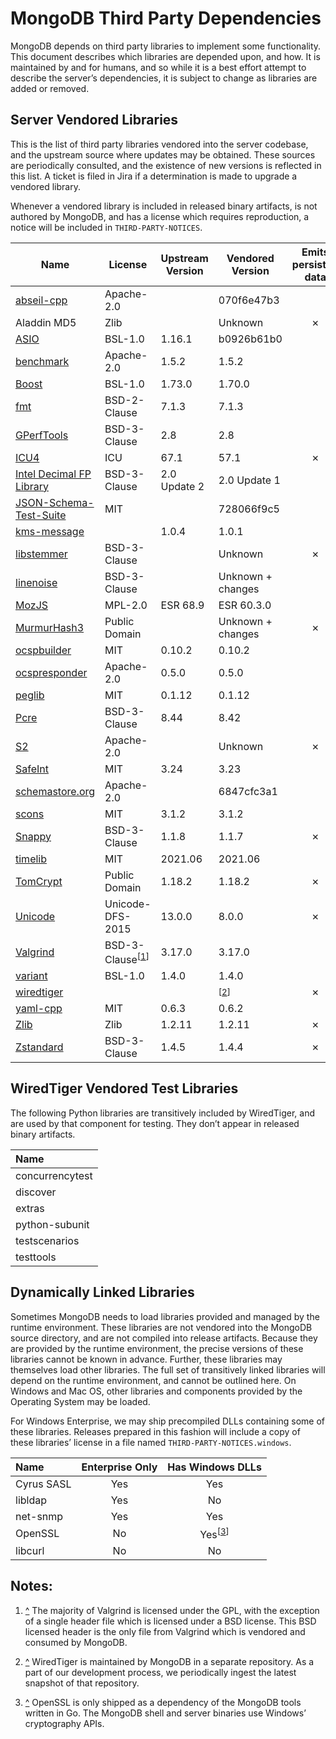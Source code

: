# MongoDB Third Party Dependencies

MongoDB depends on third party libraries to implement some
functionality. This document describes which libraries are depended
upon, and how. It is maintained by and for humans, and so while it is a
best effort attempt to describe the server’s dependencies, it is subject
to change as libraries are added or removed.

## Server Vendored Libraries

This is the list of third party libraries vendored into the server
codebase, and the upstream source where updates may be obtained. These
sources are periodically consulted, and the existence of new versions is
reflected in this list. A ticket is filed in Jira if a determination is
made to upgrade a vendored library.

Whenever a vendored library is included in released binary artifacts, is
not authored by MongoDB, and has a license which requires reproduction,
a notice will be included in
`THIRD-PARTY-NOTICES`.

| Name                       | License           | Upstream Version | Vendored Version  | Emits persisted data | Distributed in Release Binaries |
| ---------------------------| ----------------- | ---------------- | ------------------| :------------------: | :-----------------------------: |
| [abseil-cpp]               | Apache-2.0        |                  | 070f6e47b3        |                      |                ✗                |
| Aladdin MD5                | Zlib              |                  | Unknown           |          ✗           |                ✗                |
| [ASIO]                     | BSL-1.0           | 1.16.1           | b0926b61b0        |                      |                ✗                |
| [benchmark]                | Apache-2.0        | 1.5.2            | 1.5.2             |                      |                                 |
| [Boost]                    | BSL-1.0           | 1.73.0           | 1.70.0            |                      |                ✗                |
| [fmt]                      | BSD-2-Clause      | 7.1.3            | 7.1.3             |                      |                ✗                |
| [GPerfTools]               | BSD-3-Clause      | 2.8              | 2.8               |                      |                ✗                |
| [ICU4]                     | ICU               | 67.1             | 57.1              |          ✗           |                ✗                |
| [Intel Decimal FP Library] | BSD-3-Clause      | 2.0 Update 2     | 2.0 Update 1      |                      |                ✗                |
| [JSON-Schema-Test-Suite]   | MIT               |                  | 728066f9c5        |                      |                                 |
| [kms-message]              |                   | 1.0.4            | 1.0.1             |                      |                ✗                |
| [libstemmer]               | BSD-3-Clause      |                  | Unknown           |          ✗           |                ✗                |
| [linenoise]                | BSD-3-Clause      |                  | Unknown + changes |                      |                ✗                |
| [MozJS]                    | MPL-2.0           | ESR 68.9         | ESR 60.3.0        |                      |                ✗                |
| [MurmurHash3]              | Public Domain     |                  | Unknown + changes |          ✗           |                ✗                |
| [ocspbuilder]              | MIT               | 0.10.2           | 0.10.2            |                      |                                 |
| [ocspresponder]            | Apache-2.0        | 0.5.0            | 0.5.0             |                      |                                 |
| [peglib]                   | MIT               | 0.1.12           | 0.1.12            |                      |                ✗                |
| [Pcre]                     | BSD-3-Clause      | 8.44             | 8.42              |                      |                ✗                |
| [S2]                       | Apache-2.0        |                  | Unknown           |          ✗           |                ✗                |
| [SafeInt]                  | MIT               | 3.24             | 3.23              |                      |                                 |
| [schemastore.org]          | Apache-2.0        |                  | 6847cfc3a1        |                      |                                 |
| [scons]                    | MIT               | 3.1.2            | 3.1.2             |                      |                                 |
| [Snappy]                   | BSD-3-Clause      | 1.1.8            | 1.1.7             |          ✗           |                ✗                |
| [timelib]                  | MIT               | 2021.06          | 2021.06           |                      |                ✗                |
| [TomCrypt]                 | Public Domain     | 1.18.2           | 1.18.2            |          ✗           |                ✗                |
| [Unicode]                  | Unicode-DFS-2015  | 13.0.0           | 8.0.0             |          ✗           |                ✗                |
| [Valgrind]                 | BSD-3-Clause<sup>\[<a href="#note_vg" id="ref_vg">1</a>]</sup> | 3.17.0 | 3.17.0 | |             ✗                |
| [variant]                  | BSL-1.0           | 1.4.0            | 1.4.0             |                      |                ✗                |
| [wiredtiger]               |                   |                  | <sup>\[<a href="#note_wt" id="ref_wt">2</a>]</sup> | ✗ |  ✗                |
| [yaml-cpp]                 | MIT               | 0.6.3            | 0.6.2             |                      |                ✗                |
| [Zlib]                     | Zlib              | 1.2.11           | 1.2.11            |          ✗           |                ✗                |
| [Zstandard]                | BSD-3-Clause      | 1.4.5            | 1.4.4             |          ✗           |                ✗                |

[abseil-cpp]: https://github.com/abseil/abseil-cpp
[ASIO]: https://github.com/chriskohlhoff/asio
[benchmark]: https://github.com/google/benchmark
[Boost]: http://www.boost.org/
[fmt]: http://fmtlib.net/
[GPerfTools]: https://github.com/gperftools/gperftools
[ICU4]: http://site.icu-project.org/download/
[Intel Decimal FP Library]: https://software.intel.com/en-us/articles/intel-decimal-floating-point-math-library
[JSON-Schema-Test-Suite]: https://github.com/json-schema-org/JSON-Schema-Test-Suite
[kms-message]: https://github.com/mongodb/libmongocrypt/kms-message
[libstemmer]: https://github.com/snowballstem/snowball
[linenoise]: https://github.com/antirez/linenoise
[MozJS]: https://www.mozilla.org/en-US/security/known-vulnerabilities/firefox-esr
[MurmurHash3]: https://github.com/aappleby/smhasher/blob/master/src/MurmurHash3.cpp
[ocspbuilder]: https://github.com/wbond/ocspbuilder
[ocspresponder]: https://github.com/threema-ch/ocspresponder
[peglib]: https://github.com/yhirose/cpp-peglib
[Pcre]: http://www.pcre.org/
[S2]: https://github.com/google/s2geometry
[SafeInt]: https://github.com/dcleblanc/SafeInt
[schemastore.org]: https://www.schemastore.org/json/
[scons]: https://github.com/SCons/scons
[Snappy]: https://github.com/google/snappy/releases
[timelib]: https://github.com/derickr/timelib
[TomCrypt]: https://github.com/libtom/libtomcrypt/releases
[Unicode]: http://www.unicode.org/versions/enumeratedversions.html
[Valgrind]: http://valgrind.org/downloads/current.html
[variant]: https://github.com/mpark/variant
[wiredtiger]: https://github.com/wiredtiger/wiredtiger
[yaml-cpp]: https://github.com/jbeder/yaml-cpp/releases
[Zlib]: https://zlib.net/
[Zstandard]: https://github.com/facebook/zstd

## WiredTiger Vendored Test Libraries

The following Python libraries are transitively included by WiredTiger,
and are used by that component for testing. They don’t appear in
released binary artifacts.

| Name            |
| :-------------- |
| concurrencytest |
| discover        |
| extras          |
| python-subunit  |
| testscenarios   |
| testtools       |

## Dynamically Linked Libraries

Sometimes MongoDB needs to load libraries provided and managed by the
runtime environment. These libraries are not vendored into the MongoDB
source directory, and are not compiled into release artifacts. Because
they are provided by the runtime environment, the precise versions of
these libraries cannot be known in advance. Further, these libraries may
themselves load other libraries. The full set of transitively linked
libraries will depend on the runtime environment, and cannot be outlined
here. On Windows and Mac OS, other libraries and components provided by
the Operating System may be loaded.

For Windows Enterprise, we may ship precompiled DLLs containing some of
these libraries. Releases prepared in this fashion will include a copy
of these libraries’ license in a file named
`THIRD-PARTY-NOTICES.windows`.

| Name       | Enterprise Only | Has Windows DLLs |
| :--------- | :-------------: | :--------------: |
| Cyrus SASL |       Yes       |     Yes          |
| libldap    |       Yes       |     No           |
| net-snmp   |       Yes       |     Yes          |
| OpenSSL    |       No        |     Yes<sup>\[<a href="#note_ssl" id="ref_ssl">3</a>]</sup>    |
| libcurl    |       No        |     No           |


## Notes:

1. <a id="note_vg" href="#ref_vg">^</a>
    The majority of Valgrind is licensed under the GPL, with the exception of a single
    header file which is licensed under a BSD license. This BSD licensed header is the only
    file from Valgrind which is vendored and consumed by MongoDB.

2. <a id="note_wt" href="#ref_wt">^</a>
    WiredTiger is maintained by MongoDB in a separate repository. As a part of our
    development process, we periodically ingest the latest snapshot of that repository.

3. <a id="note_ssl" href="#ref_ssl">^</a>
    OpenSSL is only shipped as a dependency of the MongoDB tools written in Go. The MongoDB
    shell and server binaries use Windows’ cryptography APIs.
